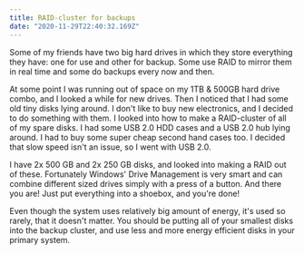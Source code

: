 ```yaml
---
title: RAID-cluster for backups
date: "2020-11-29T22:40:32.169Z"
---
```

Some of my friends have two big hard drives in which they store everything they have: one for use and other for backup. Some use RAID to mirror them in real time and some do backups every now and then.

At some point I was running out of space on my 1TB & 500GB hard drive combo, and I looked a while for new drives.Then I noticed that I had some old tiny disks lying around. I don't like to buy new electronics, and I decided to do something with them. I looked into how to make a RAID-cluster of all of my spare disks. I had some USB 2.0 HDD cases and a USB 2.0 hub lying around. I had to buy some super cheap second hand cases too. I decided that slow speed isn't an issue, so I went with USB 2.0.

I have 2x 500 GB and 2x 250 GB disks, and looked into making a RAID out of these. Fortunately Windows' Drive Management is very smart and can combine different sized drives simply with a press of a button. And there you are! Just put everything into a shoebox, and you're done!

Even though the system uses relatively big amount of energy, it's used so rarely, that it doesn't matter. You should be putting all of your smallest disks into the backup cluster, and use less and more energy efficient disks in your primary system.
